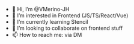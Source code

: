 - 👋 Hi, I’m @VMerino-JH
- 👀 I’m interested in Frontend (JS/TS/React/Vue)
- 🌱 I’m currently learning Stencil
- 💞️ I’m looking to collaborate on frontend stuff
- 📫 How to reach me: via DM

<!---
VMerino-JH/VMerino-JH is a ✨ special ✨ repository because its `README.md` (this file) appears on your GitHub profile.
You can click the Preview link to take a look at your changes.
--->
